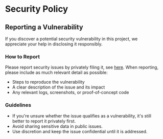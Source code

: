 # Security Policy

## Reporting a Vulnerability

If you discover a potential security vulnerability in this project, we appreciate your help in disclosing it responsibly.

### How to Report

Please report security issues by privately filing it, see [here](https://docs.github.com/en/code-security/security-advisories/guidance-on-reporting-and-writing-information-about-vulnerabilities/privately-reporting-a-security-vulnerability#privately-reporting-a-security-vulnerability). 
When reporting, please include as much relevant detail as possible:

- Steps to reproduce the vulnerability  
- A clear description of the issue and its impact  
- Any relevant logs, screenshots, or proof-of-concept code  

### Guidelines

- If you're unsure whether the issue qualifies as a vulnerability, it's still better to report it privately first.  
- Avoid sharing sensitive data in public issues.  
- Use discretion and keep the issue confidential until it is addressed.  
